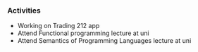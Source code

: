 ### Activities
- Working on Trading 212 app
- Attend Functional programming lecture at uni
- Attend Semantics of Programming Languages lecture at uni